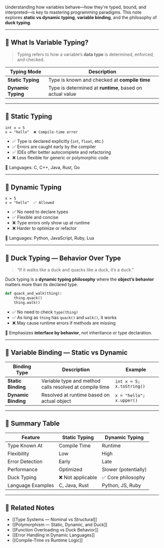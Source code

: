 Understanding how variables behave—how they're typed, bound, and interpreted—is key to mastering programming paradigms. This note explores **static vs dynamic typing**, **variable binding**, and the philosophy of **duck typing**.

---

## 🧩 What Is Variable Typing?

> Typing refers to how a variable’s **data type** is determined, enforced, and checked.

| Typing Mode | Description |
|-------------|-------------|
| **Static Typing** | Type is known and checked at **compile time** |
| **Dynamic Typing** | Type is determined at **runtime**, based on actual value |

---

## 🧱 Static Typing

```text
int x = 5
x = "hello"  ❌ Compile-time error
```

- ✅ Type is declared explicitly (`int`, `float`, etc.)
- ✅ Errors are caught early by the compiler
- ✅ IDEs offer better autocomplete and refactoring
- ❌ Less flexible for generic or polymorphic code

🧠 Languages: C, C++, Java, Rust, Go

---

## 🔄 Dynamic Typing

```text
x = 5
x = "hello"  ✅ Allowed
```

- ✅ No need to declare types
- ✅ Flexible and concise
- ❌ Type errors only show up at runtime
- ❌ Harder to optimize or refactor

🧠 Languages: Python, JavaScript, Ruby, Lua

---

## 🦆 Duck Typing — Behavior Over Type

> “If it walks like a duck and quacks like a duck, it’s a duck.”

Duck typing is a **dynamic typing philosophy** where the **object’s behavior** matters more than its declared type.

```python
def quack_and_walk(thing):
    thing.quack()
    thing.walk()
```

- ✅ No need to check `type(thing)`
- ✅ As long as `thing` has `quack()` and `walk()`, it works
- ❌ May cause runtime errors if methods are missing

🧠 Emphasizes **interface by behavior**, not inheritance or type declaration.

---

## 🧠 Variable Binding — Static vs Dynamic

| Binding Type       | Description                                      | Example                        |
|--------------------|--------------------------------------------------|--------------------------------|
| **Static Binding** | Variable type and method calls resolved at compile time | `int x = 5; x.toString()`     |
| **Dynamic Binding**| Resolved at runtime based on actual object       | `x = "hello"; x.upper()`       |

---

## 🧪 Summary Table

| Feature            | Static Typing        | Dynamic Typing        |
|--------------------|----------------------|------------------------|
| Type Known At      | Compile Time         | Runtime                |
| Flexibility        | Low                  | High                   |
| Error Detection    | Early                | Late                   |
| Performance        | Optimized            | Slower (potentially)   |
| Duck Typing        | ❌ Not applicable     | ✅ Core philosophy      |
| Language Examples  | C, Java, Rust        | Python, JS, Ruby       |

---

## 🔗 Related Notes

- [[Type Systems — Nominal vs Structural]]
- [[Polymorphism — Static, Dynamic, and Duck]]
- [[Function Overloading vs Duck Behavior]]
- [[Error Handling in Dynamic Languages]]
- [[Compile-Time vs Runtime Logic]]
